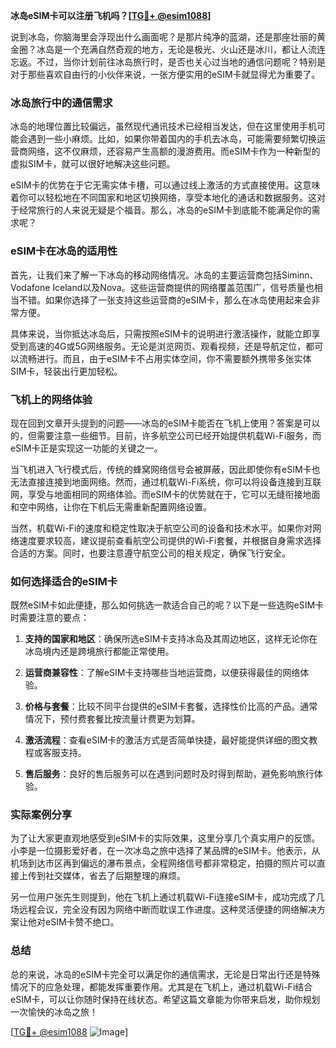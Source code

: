 **冰岛eSIM卡可以注册飞机吗？[[TG💪+ @esim1088](https://t.me/s/esim1088)]**

说到冰岛，你脑海里会浮现出什么画面呢？是那片纯净的蓝湖，还是那座壮丽的黄金圈？冰岛是一个充满自然奇观的地方，无论是极光、火山还是冰川，都让人流连忘返。不过，当你计划前往冰岛旅行时，是否也关心过当地的通信问题呢？特别是对于那些喜欢自由行的小伙伴来说，一张方便实用的eSIM卡就显得尤为重要了。

### 冰岛旅行中的通信需求

冰岛的地理位置比较偏远，虽然现代通讯技术已经相当发达，但在这里使用手机可能会遇到一些小麻烦。比如，如果你带着国内的手机去冰岛，可能需要频繁切换运营商网络，这不仅麻烦，还容易产生高额的漫游费用。而eSIM卡作为一种新型的虚拟SIM卡，就可以很好地解决这些问题。

eSIM卡的优势在于它无需实体卡槽，可以通过线上激活的方式直接使用。这意味着你可以轻松地在不同国家和地区切换网络，享受本地化的通话和数据服务。这对于经常旅行的人来说无疑是个福音。那么，冰岛的eSIM卡到底能不能满足你的需求呢？

### eSIM卡在冰岛的适用性

首先，让我们来了解一下冰岛的移动网络情况。冰岛的主要运营商包括Siminn、Vodafone Iceland以及Nova。这些运营商提供的网络覆盖范围广，信号质量也相当不错。如果你选择了一张支持这些运营商的eSIM卡，那么在冰岛使用起来会非常方便。

具体来说，当你抵达冰岛后，只需按照eSIM卡的说明进行激活操作，就能立即享受到高速的4G或5G网络服务。无论是浏览网页、观看视频，还是导航定位，都可以流畅进行。而且，由于eSIM卡不占用实体空间，你不需要额外携带多张实体SIM卡，轻装出行更加轻松。

### 飞机上的网络体验

现在回到文章开头提到的问题——冰岛的eSIM卡能否在飞机上使用？答案是可以的，但需要注意一些细节。目前，许多航空公司已经开始提供机载Wi-Fi服务，而eSIM卡正是实现这一功能的关键之一。

当飞机进入飞行模式后，传统的蜂窝网络信号会被屏蔽，因此即使你有eSIM卡也无法直接连接到地面网络。然而，通过机载Wi-Fi系统，你可以将设备连接到互联网，享受与地面相同的网络体验。而eSIM卡的优势就在于，它可以无缝衔接地面和空中网络，让你在下机后无需重新配置网络设置。

当然，机载Wi-Fi的速度和稳定性取决于航空公司的设备和技术水平。如果你对网络速度要求较高，建议提前查看航空公司提供的Wi-Fi套餐，并根据自身需求选择合适的方案。同时，也要注意遵守航空公司的相关规定，确保飞行安全。

### 如何选择适合的eSIM卡

既然eSIM卡如此便捷，那么如何挑选一款适合自己的呢？以下是一些选购eSIM卡时需要注意的要点：

1. **支持的国家和地区**：确保所选eSIM卡支持冰岛及其周边地区，这样无论你在冰岛境内还是跨境旅行都能正常使用。
   
2. **运营商兼容性**：了解eSIM卡支持哪些当地运营商，以便获得最佳的网络体验。

3. **价格与套餐**：比较不同平台提供的eSIM卡套餐，选择性价比高的产品。通常情况下，预付费套餐比按流量计费更为划算。

4. **激活流程**：查看eSIM卡的激活方式是否简单快捷，最好能提供详细的图文教程或客服支持。

5. **售后服务**：良好的售后服务可以在遇到问题时及时得到帮助，避免影响旅行体验。

### 实际案例分享

为了让大家更直观地感受到eSIM卡的实际效果，这里分享几个真实用户的反馈。小李是一位摄影爱好者，在一次冰岛之旅中选择了某品牌的eSIM卡。他表示，从机场到达市区再到偏远的瀑布景点，全程网络信号都非常稳定，拍摄的照片可以直接上传到社交媒体，省去了后期整理的麻烦。

另一位用户张先生则提到，他在飞机上通过机载Wi-Fi连接eSIM卡，成功完成了几场远程会议，完全没有因为网络中断而耽误工作进度。这种灵活便捷的网络解决方案让他对eSIM卡赞不绝口。

### 总结

总的来说，冰岛的eSIM卡完全可以满足你的通信需求，无论是日常出行还是特殊情况下的应急处理，都能发挥重要作用。尤其是在飞机上，通过机载Wi-Fi结合eSIM卡，可以让你随时保持在线状态。希望这篇文章能为你带来启发，助你规划一次愉快的冰岛之旅！

[[TG💪+ @esim1088](https://t.me/s/esim1088) ![Image](https://i.postimg.cc/4NQfJmqS/Snipaste-2025-05-13-00-14-12.png)]